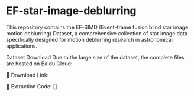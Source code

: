 # EF-star-image-deblurring
This repository contains the EF-SIMD (Event-frame fusion blind star image motion deblurring) Dataset, a comprehensive collection of star image data specifically designed for motion deblurring research in astronomical applications.

Dataset Download
Due to the large size of the dataset, the complete files are hosted on Baidu Cloud:

📁 Download Link:

🔑 Extraction Code: []
